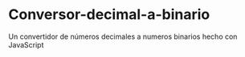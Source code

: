 # Conversor-decimal-a-binario
Un convertidor de números decimales a numeros binarios hecho con JavaScript
